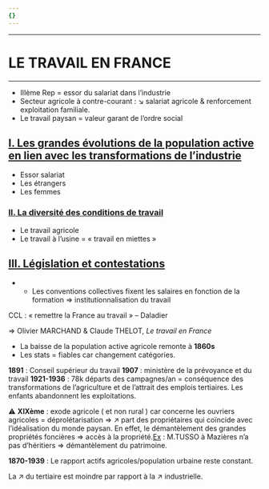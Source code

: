 ```yaml
---
{}
---
```

***
# LE TRAVAIL EN FRANCE 
***
- IIIème Rep = essor du salariat dans l’industrie 
- Secteur agricole à contre-courant : ↘ salariat agricole & renforcement exploitation familiale. 
- Le travail paysan = valeur garant de l’ordre social 

## <u>I. Les grandes évolutions de la population active en lien avec les transformations de l’industrie</u>

- Essor salariat 
- Les étrangers 
- Les femmes 

### <u>II. La diversité des conditions de travail</u> 

- Le travail agricole 
- Le travail à l’usine = « travail en miettes »
## <u>III. Législation et contestations</u>

- - Les conventions collectives fixent les salaires en fonction de la formation ⇒ institutionnalisation du travail 

CCL : « remettre la France au travail » – Daladier

⇒ Olivier MARCHAND & Claude THELOT, *Le travail en France*
- La baisse de la population active agricole remonte à **1860s** 
- Les stats = fiables car changement catégories. 

**1891** : Conseil supérieur du travail 
**1907** : ministère de la prévoyance et du travail 
**1921-1936** : 78k départs des campagnes/an = conséquence des transformations de l’agriculture et de l’attrait des emplois tertiaires. Les enfants abandonnent les exploitations. 

⚠ **XIXème** : exode agricole ( et non rural ) car concerne les ouvriers agricoles = déprolétarisation ⇒ ↗ part des propriétaires qui coïncide avec l’idéalisation du monde paysan. En effet, le démantèlement des grandes propriétés foncières ⇒ accès à la propriété.<u>Ex</u> : M.TUSSO à Mazières n’a pas d’héritiers ⇒ démantèlement du patrimoine. 

**1870-1939** : Le rapport actifs agricoles/population urbaine reste constant. 

La ↗ du tertiaire est moindre par rapport à la ↗ industrielle. 